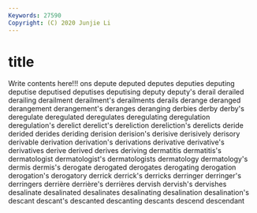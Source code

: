 ```yaml
---
Keywords: 27590
Copyright: (C) 2020 Junjie Li
---
```


# title

Write contents here!!!
ons 
depute
deputed 
deputes 
deputies 
deputing 
deputise 
deputised 
deputises 
deputising 
deputy 
deputy's
derail 
derailed 
derailing 
derailment 
derailment's 
derailments 
derails 
derange 
deranged 
derangement
derangement's 
deranges 
deranging 
derbies 
derby 
derby's 
deregulate 
deregulated 
deregulates 
deregulating
deregulation 
deregulation's 
derelict 
derelict's 
dereliction 
dereliction's 
derelicts 
deride 
derided 
derides
deriding 
derision 
derision's 
derisive 
derisively 
derisory 
derivable 
derivation 
derivation's 
derivations
derivative 
derivative's 
derivatives 
derive 
derived 
derives 
deriving 
dermatitis 
dermatitis's 
dermatologist
dermatologist's 
dermatologists 
dermatology 
dermatology's 
dermis 
dermis's 
derogate 
derogated 
derogates 
derogating
derogation 
derogation's 
derogatory 
derrick 
derrick's 
derricks 
derringer 
derringer's 
derringers 
derrière
derrière's 
derrières 
dervish 
dervish's 
dervishes 
desalinate 
desalinated 
desalinates 
desalinating 
desalination
desalination's 
descant 
descant's 
descanted 
descanting 
descants 
descend 
descendant 
